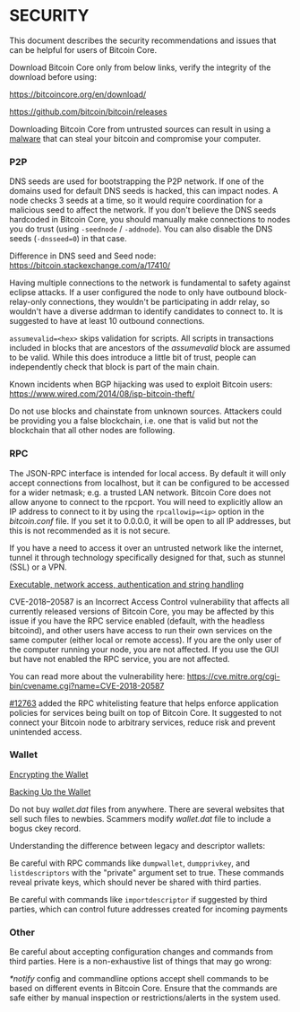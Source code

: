 # SECURITY

This document describes the security recommendations and issues that can be helpful for users of Bitcoin Core.


Download Bitcoin Core only from below links, verify the integrity of the download before using:

https://bitcoincore.org/en/download/

https://github.com/bitcoin/bitcoin/releases

Downloading Bitcoin Core from untrusted sources can result in using a [malware](https://bitcoin.stackexchange.com/a/107738/) that can steal your bitcoin and compromise your computer.

### P2P

DNS seeds are used for bootstrapping the P2P network. If one of the domains used for default DNS seeds is hacked, this can impact nodes. A node checks 3 seeds at a time, so it would require coordination for a malicious seed to affect the network. If you don't believe the DNS seeds hardcoded in Bitcoin Core, you should manually make connections to nodes you do trust (using `-seednode` / `-addnode`). You can also disable the DNS seeds (`-dnsseed=0`) in that case.

Difference in DNS seed and Seed node: https://bitcoin.stackexchange.com/a/17410/

Having multiple connections to the network is fundamental to safety against eclipse attacks. If a user configured the node to only have outbound block-relay-only connections, they wouldn't be participating in addr relay, so wouldn't have a diverse addrman to identify candidates to connect to. It is suggested to have at least 10 outbound connections.

`assumevalid=<hex>` skips validation for scripts. All scripts in transactions included in blocks that are ancestors of the _assumevalid_ block are assumed to be valid. While this does introduce a little bit of trust, people can independently check that block is part of the main chain.

Known incidents when BGP hijacking was used to exploit Bitcoin users: https://www.wired.com/2014/08/isp-bitcoin-theft/

Do not use blocks and chainstate from unknown sources. Attackers could be providing you a false blockchain, i.e. one that is valid but not the blockchain that all other nodes are following.

### RPC

The JSON-RPC interface is intended for local access. By default it will only accept connections from localhost, but it can be configured to be accessed for a wider netmask; e.g. a trusted LAN network. Bitcoin Core does not allow anyone to connect to the rpcport. You will need to explicitly allow an IP address to connect to it by using the `rpcallowip=<ip>` option in the _bitcoin.conf_ file. If you set it to 0.0.0.0, it will be open to all IP addresses, but this is not recommended as it is not secure.

If you have a need to access it over an untrusted network like the internet, tunnel it through technology specifically designed for that, such as stunnel (SSL) or a VPN.

[Executable, network access, authentication and string handling](/doc/json-rpc-interface.md#security)

CVE-2018–20587 is an Incorrect Access Control vulnerability that affects all currently released versions of Bitcoin Core, you may be affected by this issue if you have the RPC service enabled (default, with the headless bitcoind), and other users have access to run their own services on the same computer (either local or remote access). If you are the only user of the computer running your node, you are not affected. If you use the GUI but have not enabled the RPC service, you are not affected.

You can read more about the vulnerability here: https://cve.mitre.org/cgi-bin/cvename.cgi?name=CVE-2018-20587

[#12763](https://github.com/bitcoin/bitcoin/pull/12763) added the RPC whitelisting feature that helps enforce application policies for services being built on top of Bitcoin Core. It suggested to not connect your Bitcoin node to arbitrary services, reduce risk and prevent unintended access.

### Wallet

[Encrypting the Wallet](/doc/managing-wallets.md#encrypting-the-wallet)

[Backing Up the Wallet](/doc/managing-wallets.md#backing-up-the-wallet)

Do not buy _wallet.dat_ files from anywhere. There are several websites that sell such files to newbies. Scammers modify _wallet.dat_ file to include a bogus ckey record.

Understanding the difference between legacy and descriptor wallets:

Be careful with RPC commands like `dumpwallet`, `dumpprivkey`, and `listdescriptors` with the "private" argument set to true. These commands reveal private keys, which should never be shared with third parties.

Be careful with commands like `importdescriptor` if suggested by third parties, which can control future addresses created for incoming payments


### Other

Be careful about accepting configuration changes and commands from third parties. Here is a non-exhaustive list of things that may go wrong:

_*notify_ config and commandline options accept shell commands to be based on different events in Bitcoin Core. Ensure that the commands are safe either by manual inspection or restrictions/alerts in the system used.
